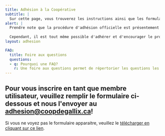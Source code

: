 ```yaml
---
title: Adhésion à la Coopérative
subtitle: |
  Sur cette page, vous trouverez les instructions ainsi que les formulaires d'adhésion pour devenir membre de la Coopérative.
alert: |
  Prendre note que la procédure d'adhésion officielle est présentement en cours d'élaboration.
  
  Cependant, il est tout même possible d'adhérer et d'encourager le projet en remplissant le formulaire ci-dessous et de nous le faire parvenir au adhesion@coopdegallix.ca. Un membre du conseil d'administration entrera en contact avec vous après la réception de votre formulaire.
layout: adhesion

FAQ:
  title: Foire aux questions
  questions:
  - q: Pourquoi une FAQ?
    r: Une foire aux questions permet de répertorier les questions les plus fréquentes que les membres ou futures membres nous posent. Au final, vous y gagnerez du temps à trouver vos réponses. Si vous croyez qu'il manque des questions ou que des clarifications sont nécessaires, veuillez entrer en contact avec nous.
---
```


## Pour vous inscrire en tant que membre utilisateur, veuillez remplir le formulaire ci-dessous et nous l'envoyer au adhesion@coopdegallix.ca!

Si vous ne voyez pas le formulaire apparaitre, veuillez le [télécharger en cliquant sur ce lien](/files/CSG_formulaire-adhesion-membre_v1.pdf).

<!-- Pour devenir membre de la coopérative, le processus est le plus simple:

1. Vous devez remplir le formulaire d'adhésion pour les membres.
2. Nous envoyer le formulaire d'adhésion signé.
3. Recevoir la confirmation de réception et l'envoi de votre paiement par e-interac ou aller porter votre chèque à un des membres du CA
4. Lors du CA suivant votre paiement, la confirmation des nouveaux membres se fera et vous recevrez votre numéro de membre ainsi que votre carte de membre.


{{< pdf name="CSG_formulaire-adhesion-membre_v1.pdf" >}}